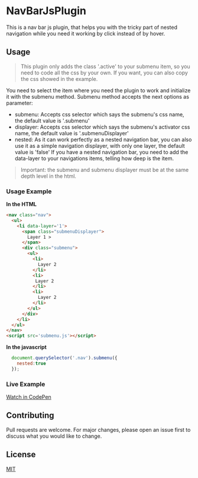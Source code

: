 # NavBarJsPlugin

This is a nav bar js plugin, that helps you with the tricky part of nested
navigation while you need it working by click instead of by hover.

## Usage

> This plugin only adds the class '.active' to your submenu item, so you need to code all the css by your own. If you want, you can also copy the css showed in the example.

You need to select the item where you need the plugin to work and initialize it with the submenu method.
Submenu method accepts the next options as parameter:
 * submenu: Accepts css selector which says the submenu's css name, the default value is '.submenu'
 * displayer: Accepts css selector which says the submenu's activator css name, the default value is '.submenuDisplayer'
 * nested: As it can work perfectly as a nested navigation bar, you can also use it as a simple navigation displayer, with only one                layer, the default value is 'false'
If you have a nested navigation bar, you need to add the data-layer to your navigations items, telling how deep is the item.

> Important: the submenu and submenu displayer must be at the same depth level in the html.

### Usage Example

**In the HTML**
```html
<nav class="nav">
  <ul>
    <li data-layer='1'>
      <span class="submenuDisplayer">
        Layer 1 >
      </span>
      <div class="submenu">
        <ul>
          <li>
            Layer 2
          </li>
          <li>
           Layer 2
          </li>
          <li>
            Layer 2
          </li>
        </ul>
      </div>
    </li>
  </ul>
</nav>
<script src='submenu.js'></script>
```
**In the javascript**
```js
  document.querySelector('.nav').submenu({
    nested:true
  });
```

### Live Example

[Watch in CodePen](https://codepen.io/maneroto/pen/eYOEOpQ)

## Contributing
Pull requests are welcome. For major changes, please open an issue first to discuss what you would like to change.

## License
[MIT](https://choosealicense.com/licenses/mit/)
